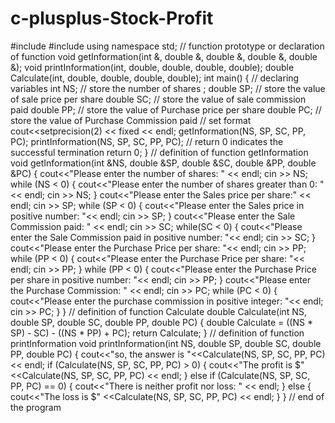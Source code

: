 # c-plusplus-Stock-Profit



#include <iostream>
 #include <iomanip>
  using namespace std;
   // function prototype or declaration of function 
    void getInformation(int &, double &, double &, double &, double &);
     void printInformation(int, double, double, double, double);
      double Calculate(int, double, double, double, double);
       int main()
       {
       // declaring variables 
       int NS;      // store the number of shares ;
       double SP;      // store the value of sale price per share 
       double SC;      // store the value of sale commission paid 
      double PP;      // store the value of Purchase price per share 
     double PC;      // store the value of Purchase Commission paid 
    // set format 
   cout<<setprecision(2) << fixed << endl;
  getInformation(NS, SP, SC, PP, PC);
 printInformation(NS, SP, SC, PP, PC);
// return 0 indicates the successful termination 
return 0;
}
 // definition of function getInformation
  void getInformation(int &NS, double &SP, double &SC, double &PP, double &PC)
   {
    cout<<"Please enter the number of shares: " << endl;
     cin >> NS;
      while (NS < 0)
       {
        cout<<"Please enter the number of shares greater than 0: " << endl;
         cin >> NS;
          }
           cout<<"Please enter the Sales price per share:" << endl;
            cin >> SP;
             while (SP < 0)
              {
               cout<<"Please enter the Sales price in positive number: "<< endl;
                cin >> SP;
                }
                cout<<"Please enter the Sale Commission paid: " << endl;
                cin >> SC;
                while(SC < 0)
                {
                cout<<"Please enter the Sale Commission paid in positive number: "<< endl;
               cin >> SC;
              }
             cout<<"Please enter the Purchase Price per share: "<< endl;
            cin >> PP;
           while (PP < 0)
          {
         cout<<"Please enter the Purchase Price per share: "<< endl;
        cin >> PP;
       }
      while (PP < 0)
     {
    cout<<"Please enter the Purchase Price per share in positive number: "<< endl;
   cin >> PP;
  }
 cout<<"Please enter the Purchase Commission: " << endl;
cin >> PC;
while (PC < 0)
{
cout<<"Please enter the purchase commission in positive integer: "<< endl;
 cin >> PC;
  }
   }
    // definition of function Calculate 
     double Calculate(int NS, double SP, double SC, double PP, double PC)
      {
       double Calculate = ((NS * SP) - SC) - ((NS * PP) + PC);
        return Calculate;
         }
          // definition of function printInformation
           void printInformation(int NS, double SP, double SC, double PP, double PC)
            {
            cout<<"so, the answer is  "<<Calculate(NS, SP, SC, PP, PC) << endl;
            if (Calculate(NS, SP, SC, PP, PC) > 0)
            {
            cout<<"The profit is $" <<Calculate(NS, SP, SC, PP, PC) << endl;
            }
           else if (Calculate(NS, SP, SC, PP, PC) == 0)
          {
         cout<<"There is neither profit nor loss: " << endl;
        }
       else 
      {
     cout<<"The loss is $" <<Calculate(NS, SP, SC, PP, PC) << endl;
    }
   }
  // end of the program 
